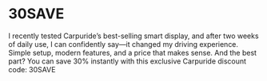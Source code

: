 # 30SAVE
I recently tested Carpuride’s best-selling smart display, and after two weeks of daily use, I can confidently say—it changed my driving experience. Simple setup, modern features, and a price that makes sense. And the best part? You can save 30% instantly with this exclusive Carpuride discount code: 30SAVE
